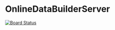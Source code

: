 # OnlineDataBuilderServer

[![Board Status](https://dev.azure.com/BottomHalf/e3eff40b-f2ea-4490-a3aa-1a7ce35a6e9b/e56971b3-f612-4c15-aba9-433e7cadc82f/_apis/work/boardbadge/796a79dd-78cd-4816-9c99-be54582cc8c6?columnOptions=1)](https://dev.azure.com/BottomHalf/e3eff40b-f2ea-4490-a3aa-1a7ce35a6e9b/_boards/board/t/e56971b3-f612-4c15-aba9-433e7cadc82f/Microsoft.RequirementCategory/)
